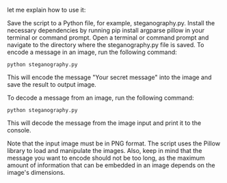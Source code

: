 let me explain how to use it:

Save the script to a Python file, for example, steganography.py.
Install the necessary dependencies by running pip install argparse pillow in your terminal or command prompt.
Open a terminal or command prompt and navigate to the directory where the steganography.py file is saved.
To encode a message in an image, run the following command:

`python steganography.py`

This will encode the message "Your secret message" into the image and save the result to output image.

To decode a message from an image, run the following command:

`python steganography.py`

This will decode the message from the image input and print it to the console.

Note that the input image must be in PNG format. The script uses the Pillow library to load and manipulate the images. Also, keep in mind that the message you want to encode should not be too long, as the maximum amount of information that can be embedded in an image depends on the image's dimensions.
